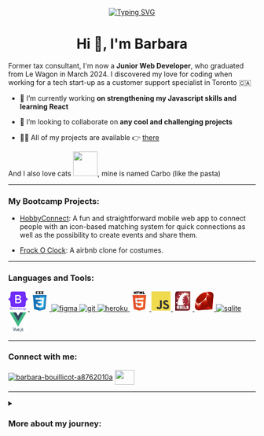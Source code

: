 <p align="center"><a href="https://git.io/typing-svg"><img src="https://readme-typing-svg.demolab.com?font=Fira+Code&size=34&pause=1000&color=F51FF7&center=true&vCenter=true&random=false&width=435&lines=Welcome+to+my+Github" alt="Typing SVG" /></a></p>

<h1 align="center">Hi 👋, I'm Barbara</h1>


Former tax consultant, I'm now a **Junior Web Developer**, who graduated from Le Wagon in March 2024. I discovered my love for coding when working for a tech start-up as a customer support specialist in Toronto 🇨🇦

- 🌱 I’m currently working **on strengthening my Javascript skills and learning React**

- 👯 I’m looking to collaborate on **any cool and challenging projects**

- 👨‍💻 All of my projects are available 👉 [there](https://www.barbarabouillicot.com)



And I also love cats
<img src="https://media.giphy.com/media/v1.Y2lkPTc5MGI3NjExbG1tczR6aG50aGVqYTd5ZW8yenh4c2o1c3JnMWplN3dvbTh5bjl1cyZlcD12MV9pbnRlcm5hbF9naWZfYnlfaWQmY3Q9Zw/du3J3cXyzhj75IOgvA/giphy.gif" width="50" height="50" />, mine is named Carbo (like the pasta)

-----


<h3 align="left">My Bootcamp Projects:</h3>

- <a href=https://www.hobbyconnect.lol/ target="_blank">HobbyConnect</a>: A fun and straightforward mobile web app to connect people with an icon-based matching system for quick connections as well as the possibility to create events and share them.

- <a href=https://frock-o-clock-1af00f972081.herokuapp.com/ target="_blank">Frock O Clock</a>: A airbnb clone for costumes.


-----

<h3 align="left">Languages and Tools:</h3>
<p align="left"> <a href="https://getbootstrap.com" target="_blank" rel="noreferrer"> <img src="https://raw.githubusercontent.com/devicons/devicon/master/icons/bootstrap/bootstrap-plain-wordmark.svg" alt="bootstrap" width="40" height="40"/> </a> <a href="https://www.w3schools.com/css/" target="_blank" rel="noreferrer"> <img src="https://raw.githubusercontent.com/devicons/devicon/master/icons/css3/css3-original-wordmark.svg" alt="css3" width="40" height="40"/> </a> <a href="https://www.figma.com/" target="_blank" rel="noreferrer"> <img src="https://www.vectorlogo.zone/logos/figma/figma-icon.svg" alt="figma" width="40" height="40"/> </a> <a href="https://git-scm.com/" target="_blank" rel="noreferrer"> <img src="https://www.vectorlogo.zone/logos/git-scm/git-scm-icon.svg" alt="git" width="40" height="40"/> </a> <a href="https://heroku.com" target="_blank" rel="noreferrer"> <img src="https://www.vectorlogo.zone/logos/heroku/heroku-icon.svg" alt="heroku" width="40" height="40"/> </a> <a href="https://www.w3.org/html/" target="_blank" rel="noreferrer"> <img src="https://raw.githubusercontent.com/devicons/devicon/master/icons/html5/html5-original-wordmark.svg" alt="html5" width="40" height="40"/> </a> <a href="https://developer.mozilla.org/en-US/docs/Web/JavaScript" target="_blank" rel="noreferrer"> <img src="https://raw.githubusercontent.com/devicons/devicon/master/icons/javascript/javascript-original.svg" alt="javascript" width="40" height="40"/> </a> <a href="https://rubyonrails.org" target="_blank" rel="noreferrer"> <img src="https://raw.githubusercontent.com/devicons/devicon/master/icons/rails/rails-original-wordmark.svg" alt="rails" width="40" height="40"/> </a> <a href="https://www.ruby-lang.org/en/" target="_blank" rel="noreferrer"> <img src="https://raw.githubusercontent.com/devicons/devicon/master/icons/ruby/ruby-original.svg" alt="ruby" width="40" height="40"/> </a> <a href="https://www.sqlite.org/" target="_blank" rel="noreferrer"> <img src="https://www.vectorlogo.zone/logos/sqlite/sqlite-icon.svg" alt="sqlite" width="40" height="40"/> </a> <a href="https://vuejs.org/" target="_blank" rel="noreferrer"> <img src="https://raw.githubusercontent.com/devicons/devicon/master/icons/vuejs/vuejs-original-wordmark.svg" alt="vuejs" width="40" height="40"/> </a> </p>


----
<h3 align="left">Connect with me:</h3>
<p align="left">
<a href="https://linkedin.com/in/barbara-bouillicot" target="blank"><img align="center" src="https://raw.githubusercontent.com/rahuldkjain/github-profile-readme-generator/master/src/images/icons/Social/linked-in-alt.svg" alt="barbara-bouillicot-a8762010a" height="30" width="40" /></a>
<a href="mailto:barbara.bouillicot@hotmail.fr?" target="blank"><img align="center" src="https://cdn-icons-png.flaticon.com/512/281/281769.png" height="30" width="40"/></a>
</p>


----

<details>
<summary><h3 align="left">More about my journey:</h3></summary>
  After studying law, I worked as a tax consultant in global mobility for EY in France. After five years, I decided to quit my job and move to Toronto, Canada (3 weeks before Covid 🥳). <br><br>
  During my 2.5 years in Toronto, I worked as a customer support specialist for a startup from New Zealand that had just opened an office in the city. This experience marked my introduction to the tech company environment and was also my first exposure to coding, as I had to collaborate with the dev team. I really enjoyed it and it led me to pursue this newfound passion for programming further.<br><br>
  Then, I quit my job and Toronto to go to Australia, and live in Melbourne (🌴) for almost a year. Then, back in France I enrolled with Le Wagon web development bootcamp online. After 9 intense weeks, I graduated and now I keep working on the skills I've learned. I'm looking for a new opportunity somewhere in Europe or Australia.
</details>
